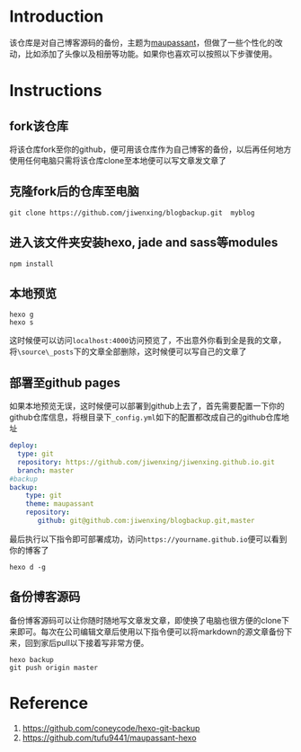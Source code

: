 # Introduction
该仓库是对自己博客源码的备份，主题为[maupassant](https://github.com/tufu9441/maupassant-hexo)，但做了一些个性化的改动，比如添加了头像以及相册等功能。如果你也喜欢可以按照以下步骤使用。

# Instructions
## fork该仓库  

将该仓库fork至你的github，便可用该仓库作为自己博客的备份，以后再任何地方使用任何电脑只需将该仓库clone至本地便可以写文章发文章了
   
## 克隆fork后的仓库至电脑 

```git
git clone https://github.com/jiwenxing/blogbackup.git  myblog   
```

## 进入该文件夹安装hexo, jade and sass等modules 

```git
npm install
```

## 本地预览    

```git
hexo g
hexo s
```
这时候便可以访问`localhost:4000`访问预览了，不出意外你看到全是我的文章，将`\source\_posts`下的文章全部删除，这时候便可以写自己的文章了

## 部署至github pages

如果本地预览无误，这时候便可以部署到github上去了，首先需要配置一下你的github仓库信息，将根目录下`_config.yml`如下的配置都改成自己的github仓库地址
```yml
deploy:
  type: git
  repository: https://github.com/jiwenxing/jiwenxing.github.io.git
  branch: master
#backup
backup:
    type: git
    theme: maupassant
    repository:
       github: git@github.com:jiwenxing/blogbackup.git,master
```
最后执行以下指令即可部署成功，访问`https://yourname.github.io`便可以看到你的博客了
```
hexo d -g
```

## 备份博客源码

备份博客源码可以让你随时随地写文章发文章，即使换了电脑也很方便的clone下来即可。每次在公司编辑文章后使用以下指令便可以将markdown的源文章备份下来，回到家后pull以下接着写非常方便。

```git
hexo backup     
git push origin master
```

# Reference 
1. https://github.com/coneycode/hexo-git-backup
2. https://github.com/tufu9441/maupassant-hexo
